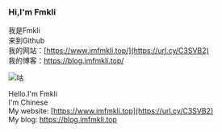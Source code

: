 ### Hi,I'm Fmkli  
我是Fmkli  
来到Github  
我的网站：[https://www.imfmkli.top/](https://url.cy/C3SVB2)  
我的博客：https://blog.imfmkli.top/  

![咕](https://github-readme-stats.vercel.app/api?username=fmkli&show_icons=true&theme=ocean_dark)

Hello.I'm Fmkli  
I'm Chinese  
My website: [https://www.imfmkli.top](https://url.cy/C3SVB2)  
My blog: https://blog.imfmkli.top  



